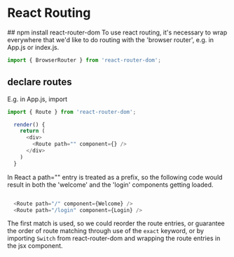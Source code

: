 
# React Routing

## npm install react-router-dom
To use react routing, it's necessary to wrap everywhere that we'd like to do routing with the 'browser router', e.g. in App.js or index.js.
```javascript
import { BrowserRouter } from 'react-router-dom';
```

## declare routes
E.g. in App.js, import
```javascript
import { Route } from 'react-router-dom';

  render() {
    return (
      <div>
        <Route path="" component={} />
      </div>
    )
  }
```
In React a path="" entry is treated as a prefix, so the following code would result in both the 'welcome' and the 'login' components getting loaded.  
```javascript

  <Route path="/" component={Welcome} />
  <Route path="/login" component={Login} />
```
The first match is used, so we could reorder the route entries, or guarantee the order of route matching through use of the `exact` keyword, or by importing `Switch` from react-router-dom and wrapping the route entries in the <Switch> jsx component.

